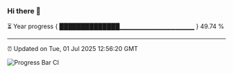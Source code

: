 ### Hi there 👋

⏳ Year progress { ██████████████▁▁▁▁▁▁▁▁▁▁▁▁▁▁▁▁ } 49.74 %

---

⏰ Updated on Tue, 01 Jul 2025 12:56:20 GMT

![Progress Bar CI](https://github.com/DhruviPatel157/GitHub-Actions-Demo/workflows/Progress%20Bar%20CI/badge.svg)
